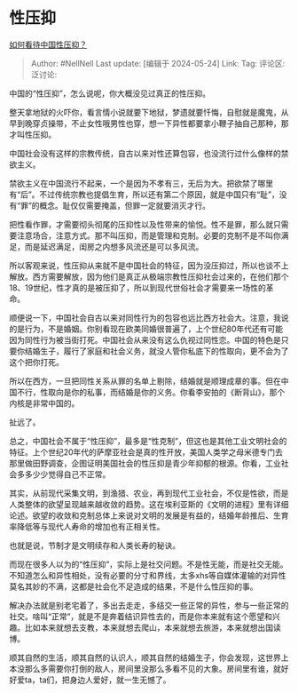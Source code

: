 # 性压抑
[如何看待中国性压抑？](https://www.zhihu.com/question/653644754/answer/3508240774)

> Author: #NellNell
> Last update: [编辑于 2024-05-24]
> Link:
> Tag: 
> 评论区:
> 泛讨论:

中国的“性压抑”，怎么说呢，你大概没见过真正的性压抑。

整天拿地狱的火吓你，看言情小说就要下地狱，梦遗就要忏悔，自慰就是魔鬼，从早到晚穿贞操带，不止女性哦男性也穿，想一下异性都要拿小鞭子抽自己那种，那才叫性压抑。

中国社会没有这样的宗教传统，自古以来对性还算包容，也没流行过什么像样的禁欲主义。

禁欲主义在中国流行不起来，一个是因为不孝有三，无后为大。把欲禁了哪里有“后”。不过传统宗教也提倡生育，所以还有第二个原因，就是中国只有“耻”，没有“罪”的概念。耻仅仅需要掩盖，但罪一定就要消灭才行。

把性看作罪，才需要彻头彻尾的压抑性以及性带来的愉悦。性不是罪，那么就只需要注意场合，注意方式。那不叫压抑，而是管理和克制。必要的克制不是不叫你满足，而是延迟满足，闺房之内想多风流还是可以多风流。

所以客观来说，性压抑从来就不是中国社会的特征，因为没压抑过，所以也谈不上解放。西方需要解放，因为他们是真正从极端宗教性压抑社会过来的，在他们那个18、19世纪，性才真的是被压抑了，所以到现代世俗社会才需要来一场性的革命。

顺便说一下，中国社会自古以来对同性行为的包容也远比西方社会大。注意，我说的是行为，不是婚姻。你别看现在欧美同婚很普遍了，上个世纪80年代还有可能因为同性行为被当街打死。中国社会从来没有这么仇视过同性恋。中国的特色是只要你结婚生子，履行了家庭和社会义务，就没人管你私底下的性取向，更不会为了这个把你打死。

所以在西方，一旦把同性关系从罪的名单上剔除，结婚就是顺理成章的事。但在中国不行，性取向是你的私事，而结婚是你的义务。你看李安拍的《断背山》，那个内核是非常中国的。

扯远了。

总之，中国社会不属于“性压抑”，最多是“性克制”，但这也是其他工业文明社会的特征。上个世纪20年代的萨摩亚社会是真的性开放，美国人类学之母米德专门去那里做田野调查，企图证明美国社会的性压抑是青少年抑郁的根源。你看，工业社会多多少少觉得自己不正常。

其实，从前现代采集文明，到渔猎、农业，再到现代工业社会，不仅是性欲，而是人类整体的欲望呈现越来越收敛的趋势。这在埃利亚斯的《文明的进程》里有详细论述。欲望的收敛和克制总体上来说对文明的发展是有益的，结婚年龄推后、生育率降低等与现代人寿命的增加也有正相关性。

也就是说，节制才是文明续存和人类长寿的秘诀。

而现在很多人以为的“性压抑”，实际上是社交问题。不是性无能，而是社交无能。不知道怎么和异性相处，没有必要的分寸和界线，太多xhs等自媒体灌输的对异性莫名其妙的不满，这都是社会化不足造成的结果，不是什么性压抑的事。

解决办法就是别老宅着了，多出去走走，多结交一些正常的异性，参与一些正常的社交。啥叫“正常”，就是不是奔着结识异性去的，而是你本来就有这个愿望和兴趣。比如本来就想去支教，本来就想去爬山，本来就想去旅游，本来就想出国读博。

顺其自然的生活，顺其自然的认识人，顺其自然的结婚生子，你会发现，这世界上本没那么多需要你打倒的敌人，房间里没那么多看不见的大象。房间里有谁，就好好爱ta，ta们，把身边人爱好，就一生无憾了。